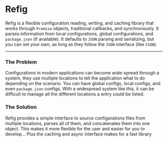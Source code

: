 # Refig
Refig is a flexible configuration reading, writing, and caching library that works through `Promise` objects, traditional callbacks, and synchronously.  It parses information from local configurations, global configurations, and `package.json` (if available).  It defaults to `JSON` parsing and serializing, but you can set your own, as long as they follow the `JSON` interface (like `CSON`).

---

### The Problem
Configurations in modern applications can become wide-spread through a system, they use multiple locations to tell the application what to do depending on the scenario.  You can have global configs, local configs, and even `package.json` configs.  With a widespread system like this, it can be difficult to manage all the different locations a entry could be listed.

### The Solution
Refig provides a simple interface to source configurations files from multiple locations, parses all of them, and concatenates them into one object.  This makes it more flexible for the user and easier for you to develop...  Plus the caching and async interface makes for a fast library
